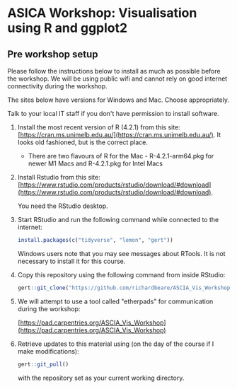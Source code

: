 # ASICA Workshop: Visualisation using R and ggplot2

## Pre workshop setup

Please follow the instructions below to install as much as possible
before the workshop. We will be using public wifi and cannot rely
on good internet connectivity during the workshop.

The sites below have versions for Windows and Mac. Choose appropriately.

Talk to your local IT staff if you don't have permission to install
software.

1. Install the most recent version of R (4.2.1) from this site: [https://cran.ms.unimelb.edu.au/](https://cran.ms.unimelb.edu.au/). It looks old fashioned, but is the correct place.
    * There are two flavours of R for the Mac - R-4.2.1-arm64.pkg for newer M1 Macs and R-4.2.1.pkg for Intel Macs
1. Install Rstudio from this site: [https://www.rstudio.com/products/rstudio/download/#download](https://www.rstudio.com/products/rstudio/download/#download). 

   You need the RStudio desktop.
  
1. Start RStudio and run the following command while connected to the internet:
    ```R
    install.packages(c("tidyverse", "lemon", "gert"))
    ```
    Windows users note that you may see messages about RTools. It is not necessary to
    install it for this course.
1. Copy this repository using the following command from inside RStudio:
    ```R
    gert::git_clone("https://github.com/richardbeare/ASCIA_Vis_Workshop.git", "ASCIA_Vis_Workshop")
    ```
1. We will attempt to use a tool called "etherpads" for communication during the workshop:

   [https://pad.carpentries.org/ASCIA_Vis_Workshop](https://pad.carpentries.org/ASCIA_Vis_Workshop)
1. Retrieve updates to this material using (on the day of the course if I make modifications):
    ```R
    gert::git_pull()
    ```
    
    with the repository set as your current working directory.
